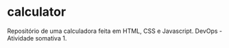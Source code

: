 # calculator

Repositório de uma calculadora feita em HTML, CSS e Javascript. DevOps - Atividade somativa 1.
